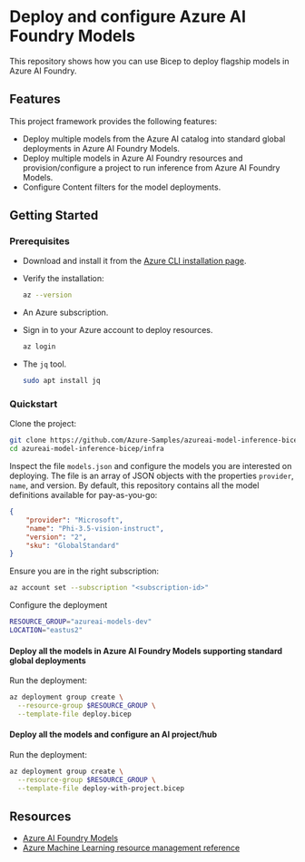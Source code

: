 # Deploy and configure Azure AI Foundry Models

This repository shows how you can use Bicep to deploy flagship models in Azure AI Foundry.

## Features

This project framework provides the following features:

* Deploy multiple models from the Azure AI catalog into standard global deployments in Azure AI Foundry Models.
* Deploy multiple models in Azure AI Foundry resources and provision/configure a project to run inference from Azure AI Foundry Models.
* Configure Content filters for the model deployments.

## Getting Started

### Prerequisites

- Download and install it from the [Azure CLI installation page](https://learn.microsoft.com/en-us/cli/azure/install-azure-cli).
- Verify the installation:

  ```bash
  az --version
  ```

- An Azure subscription.
- Sign in to your Azure account to deploy resources.

    ```bash
    az login
    ```

- The `jq` tool.

  ```bash
  sudo apt install jq
  ```

### Quickstart

Clone the project:

```bash
git clone https://github.com/Azure-Samples/azureai-model-inference-bicep`
cd azureai-model-inference-bicep/infra
```

Inspect the file `models.json` and configure the models you are interested on deploying. The file is an array of JSON objects with the properties `provider`, `name`, and version. By default, this repository contains all the model definitions available for pay-as-you-go:

```JSON
{
    "provider": "Microsoft",
    "name": "Phi-3.5-vision-instruct",
    "version": "2",
    "sku": "GlobalStandard"
}
```

Ensure you are in the right subscription:

```bash
az account set --subscription "<subscription-id>"
```

Configure the deployment

```bash
RESOURCE_GROUP="azureai-models-dev"
LOCATION="eastus2"
```

#### Deploy all the models in Azure AI Foundry Models supporting standard global deployments

Run the deployment:

```bash
az deployment group create \
  --resource-group $RESOURCE_GROUP \
  --template-file deploy.bicep
```


#### Deploy all the models and configure an AI project/hub

Run the deployment:

```bash
az deployment group create \
  --resource-group $RESOURCE_GROUP \
  --template-file deploy-with-project.bicep
```

## Resources

- [Azure AI Foundry Models](https://aka.ms/aiservices/inference)
- [Azure Machine Learning resource management reference](https://learn.microsoft.com/azure/templates/microsoft.machinelearningservices/workspaces)
